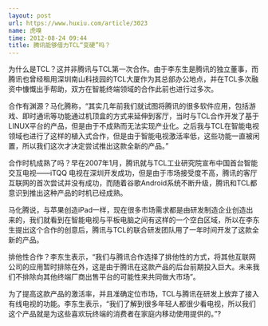 ```yaml
---
layout: post
url: https://www.huxiu.com/article/3023
name: 虎嗅
time: 2012-08-24 09:44
title: 腾讯能够借力TCL“变硬”吗？
---
```

为什么是TCL？这并非腾讯与TCL第一次合作。由于李东生是腾讯的独立董事，而腾讯也曾经租用深圳南山科技园的TCL大厦作为其总部办公地点，并在TCL多次融资中慷慨出手帮助，双方在智能终端领域的合作此前也进行过多次。

合作有渊源？马化腾称，“其实几年前我们就试图将腾讯的很多软件应用，包括游戏、即时通讯等功能通过机顶盒的方式来延伸到客厅，当时与TCL合作开发了基于LINUX平台的产品，但是由于不成熟而无法实现产业化。之后我与TCL在智能电视领域也进行了这样的植入式合作，但是由于智能电视激活率低，这些功能一直被闲置，所以我们这次才决定尝试推出这款全新的产品。”

合作时机成熟了吗？早在2007年1月，腾讯就与TCL工业研究院宣布中国首台智能交互电视——iTQQ 电视在深圳开发成功，但是由于市场接受度不高，腾讯的客厅互联网的首次尝试并没有成功，而随着谷歌Android系统不断升级，腾讯和TCL都意识到推出这种产品的时机已经成熟。

马化腾说，与苹果创造iPad一样，现在很多市场需求都是由研发制造企业创造出来的，我们就看到在智能电视与平板电脑之间有这样的一个空白区域，所以在李东生提出这个合作的创意后，腾讯与TCL的联合研发团队用了一年时间开发了这款全新的产品。

排他性合作？李东生表示，“我们与腾讯合作选择了排他性的方式，将其他互联网公司的应用暂时排除在外，这是由于腾讯在这款产品的后台前期投入巨大。未来我们不排除向其他终端厂商出售平台的可能性来共同做大市场”。

为了提高这款产品的激活率，并且准确定位市场，TCL与腾讯在研发上放弃了接入有线电视的功能。李东生表示，“我们了解到很多年轻人都很少看电视，所以我们这个产品就是为这些喜欢玩终端的消费者在家庭内移动使用提供的。”?

